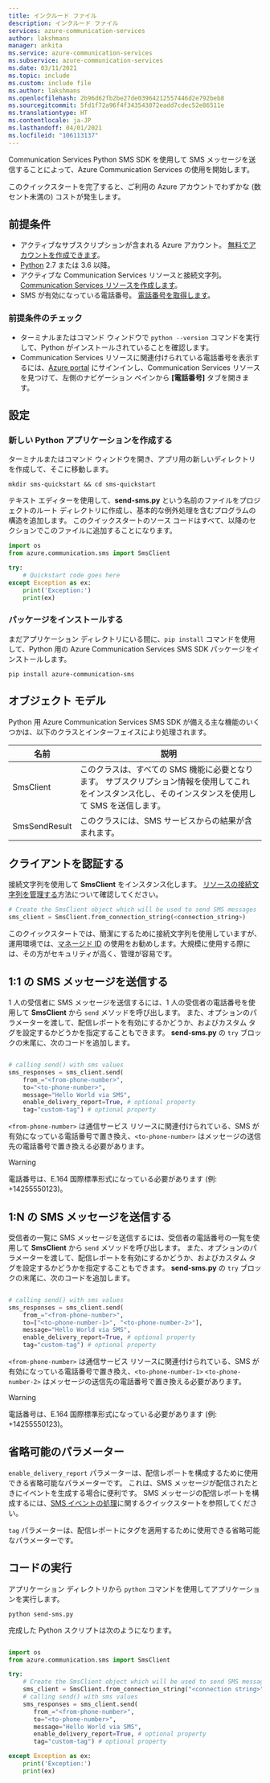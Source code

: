 ```yaml
---
title: インクルード ファイル
description: インクルード ファイル
services: azure-communication-services
author: lakshmans
manager: ankita
ms.service: azure-communication-services
ms.subservice: azure-communication-services
ms.date: 03/11/2021
ms.topic: include
ms.custom: include file
ms.author: lakshmans
ms.openlocfilehash: 2b96d62fb2be27de03964212557446d2e792beb8
ms.sourcegitcommit: 5fd1f72a96f4f343543072eadd7cdec52e86511e
ms.translationtype: HT
ms.contentlocale: ja-JP
ms.lasthandoff: 04/01/2021
ms.locfileid: "106113137"
---
```

Communication Services Python SMS SDK を使用して SMS メッセージを送信することによって、Azure Communication Services の使用を開始します。

このクイックスタートを完了すると、ご利用の Azure アカウントでわずかな (数セント未満の) コストが発生します。

<!--**TODO: update all these reference links as the resources go live**

[API reference documentation](../../../references/overview.md) | [Library source code](#todo-sdk-repo) | [Package (PiPy)](#todo-nuget) | [Samples](#todo-samples)-->

## <a name="prerequisites"></a>前提条件

- アクティブなサブスクリプションが含まれる Azure アカウント。 [無料でアカウントを作成できます](https://azure.microsoft.com/free/?WT.mc_id=A261C142F)。
- [Python](https://www.python.org/downloads/) 2.7 または 3.6 以降。
- アクティブな Communication Services リソースと接続文字列。 [Communication Services リソースを作成します](../../create-communication-resource.md)。
- SMS が有効になっている電話番号。 [電話番号を取得します](../get-phone-number.md)。

### <a name="prerequisite-check"></a>前提条件のチェック

- ターミナルまたはコマンド ウィンドウで `python --version` コマンドを実行して、Python がインストールされていることを確認します。
- Communication Services リソースに関連付けられている電話番号を表示するには、[Azure portal](https://portal.azure.com/) にサインインし、Communication Services リソースを見つけて、左側のナビゲーション ペインから **[電話番号]** タブを開きます。

## <a name="setting-up"></a>設定

### <a name="create-a-new-python-application"></a>新しい Python アプリケーションを作成する

ターミナルまたはコマンド ウィンドウを開き、アプリ用の新しいディレクトリを作成して、そこに移動します。

```console
mkdir sms-quickstart && cd sms-quickstart
```

テキスト エディターを使用して、**send-sms.py** という名前のファイルをプロジェクトのルート ディレクトリに作成し、基本的な例外処理を含むプログラムの構造を追加します。 このクイックスタートのソース コードはすべて、以降のセクションでこのファイルに追加することになります。

```python
import os
from azure.communication.sms import SmsClient

try:
    # Quickstart code goes here
except Exception as ex:
    print('Exception:')
    print(ex)
```

### <a name="install-the-package"></a>パッケージをインストールする

まだアプリケーション ディレクトリにいる間に、`pip install` コマンドを使用して、Python 用の Azure Communication Services SMS SDK パッケージをインストールします。

```console
pip install azure-communication-sms
```

## <a name="object-model"></a>オブジェクト モデル

Python 用 Azure Communication Services SMS SDK が備える主な機能のいくつかは、以下のクラスとインターフェイスにより処理されます。

| 名前                                  | 説明                                                  |
| ------------------------------------- | ------------------------------------------------------------ |
| SmsClient | このクラスは、すべての SMS 機能に必要となります。 サブスクリプション情報を使用してこれをインスタンス化し、そのインスタンスを使用して SMS を送信します。                                                                                                                 |
| SmsSendResult               | このクラスには、SMS サービスからの結果が含まれます。                                          |

## <a name="authenticate-the-client"></a>クライアントを認証する

接続文字列を使用して **SmsClient** をインスタンス化します。 [リソースの接続文字列を管理する](../../create-communication-resource.md#store-your-connection-string)方法について確認してください。

```python
# Create the SmsClient object which will be used to send SMS messages
sms_client = SmsClient.from_connection_string(<connection_string>)
```
このクイックスタートでは、簡潔にするために接続文字列を使用していますが、運用環境では、[マネージド ID](../../../quickstarts/managed-identity.md) の使用をお勧めします。大規模に使用する際には、その方がセキュリティが高く、管理が容易です。


## <a name="send-a-11-sms-message"></a>1:1 の SMS メッセージを送信する

1 人の受信者に SMS メッセージを送信するには、1 人の受信者の電話番号を使用して **SmsClient** から ```send``` メソッドを呼び出します。 また、オプションのパラメーターを渡して、配信レポートを有効にするかどうか、およびカスタム タグを設定するかどうかを指定することもできます。 **send-sms.py** の `try` ブロックの末尾に、次のコードを追加します。

```python

# calling send() with sms values
sms_responses = sms_client.send(
    from_="<from-phone-number>",
    to="<to-phone-number>",
    message="Hello World via SMS",
    enable_delivery_report=True, # optional property
    tag="custom-tag") # optional property

```

`<from-phone-number>` は通信サービス リソースに関連付けられている、SMS が有効になっている電話番号で置き換え、`<to-phone-number>` はメッセージの送信先の電話番号で置き換える必要があります。

> [!WARNING]
> 電話番号は、E.164 国際標準形式になっている必要があります (例: +14255550123)。

## <a name="send-a-1n-sms-message"></a>1:N の SMS メッセージを送信する

受信者の一覧に SMS メッセージを送信するには、受信者の電話番号の一覧を使用して **SmsClient** から ```send``` メソッドを呼び出します。 また、オプションのパラメーターを渡して、配信レポートを有効にするかどうか、およびカスタム タグを設定するかどうかを指定することもできます。 **send-sms.py** の `try` ブロックの末尾に、次のコードを追加します。

```python

# calling send() with sms values
sms_responses = sms_client.send(
    from_="<from-phone-number>",
    to=["<to-phone-number-1>", "<to-phone-number-2>"],
    message="Hello World via SMS",
    enable_delivery_report=True, # optional property
    tag="custom-tag") # optional property

```

`<from-phone-number>` は通信サービス リソースに関連付けられている、SMS が有効になっている電話番号で置き換え、`<to-phone-number-1>` `<to-phone-number-2>` はメッセージの送信先の電話番号で置き換える必要があります。

> [!WARNING]
> 電話番号は、E.164 国際標準形式になっている必要があります (例: +14255550123)。

## <a name="optional-parameters"></a>省略可能のパラメーター

`enable_delivery_report` パラメーターは、配信レポートを構成するために使用できる省略可能なパラメーターです。 これは、SMS メッセージが配信されたときにイベントを生成する場合に便利です。 SMS メッセージの配信レポートを構成するには、[SMS イベントの処理](../handle-sms-events.md)に関するクイックスタートを参照してください。

`tag` パラメーターは、配信レポートにタグを適用するために使用できる省略可能なパラメーターです。

## <a name="run-the-code"></a>コードの実行
アプリケーション ディレクトリから `python` コマンドを使用してアプリケーションを実行します。

```console
python send-sms.py
```

完成した Python スクリプトは次のようになります。

```python

import os
from azure.communication.sms import SmsClient

try:
    # Create the SmsClient object which will be used to send SMS messages
    sms_client = SmsClient.from_connection_string("<connection string>")
    # calling send() with sms values
    sms_responses = sms_client.send(
       from_="<from-phone-number>",
       to="<to-phone-number>",
       message="Hello World via SMS",
       enable_delivery_report=True, # optional property
       tag="custom-tag") # optional property

except Exception as ex:
    print('Exception:')
    print(ex)
```
